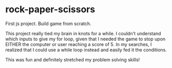 # rock-paper-scissors
First js project. Build game from scratch.

This project really tied my brain in knots for a while. I couldn't understand which
inputs to give my for loop, given that I needed the game to stop upon EITHER the
computer or user reaching a score of 5. In my searches, I realized that I could use 
a while loop instead and easily fed it the conditions.

This was fun and definitely stretched my problem solving skills!
